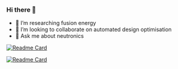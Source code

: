 ### Hi there 👋

- 🔭 I’m researching fusion energy
- 👯 I’m looking to collaborate on automated design optimisation
- 💬 Ask me about neutronics

<!-- add this stats once orgs are available as most work is on orgs now, -->
<!-- [![My GitHub Stats](https://github-readme-stats.vercel.app/api/?username=shimwell&count_private=true&orgs=fusion-energy&theme=tokyonight&showicons=true)]() -->

[![Readme Card](https://github-readme-stats.vercel.app/api/pin/?username=fusion-energy&repo=paramak)](https://github.com/fusion-energy/paramak)

[![Readme Card](https://github-readme-stats.vercel.app/api/pin/?username=fusion-energy&repo=neutronics-workshop)](https://github.com/fusion-energy/neutronics-workshop)

<!-- [![Readme Card](https://github-readme-stats.vercel.app/api/pin/?username=fusion-energy&repo=fusion_neutronics_workflow)](https://github.com/fusion-energy/fusion_neutronics_workflow)
 -->
